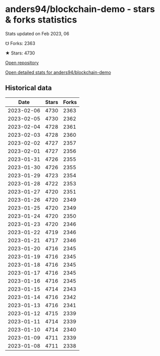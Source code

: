 # anders94/blockchain-demo - stars & forks statistics

Stats updated on Feb 2023, 06

☋ Forks: 2363

★ Stars: 4730

[Open repository](https://github.com/anders94/blockchain-demo)

[Open detailed stats for anders94/blockchain-demo](https://reviewgithub.com/rep/anders94/blockchain-demo)

## Historical data
| Date | Stars | Forks |
|------|-------|-------|
| 2023-02-06 | 4730 | 2363 | 
| 2023-02-05 | 4730 | 2362 | 
| 2023-02-04 | 4728 | 2361 | 
| 2023-02-03 | 4728 | 2360 | 
| 2023-02-02 | 4727 | 2357 | 
| 2023-02-01 | 4727 | 2356 | 
| 2023-01-31 | 4726 | 2355 | 
| 2023-01-30 | 4726 | 2355 | 
| 2023-01-29 | 4723 | 2354 | 
| 2023-01-28 | 4722 | 2353 | 
| 2023-01-27 | 4720 | 2351 | 
| 2023-01-26 | 4720 | 2349 | 
| 2023-01-25 | 4720 | 2349 | 
| 2023-01-24 | 4720 | 2350 | 
| 2023-01-23 | 4720 | 2346 | 
| 2023-01-22 | 4719 | 2346 | 
| 2023-01-21 | 4717 | 2346 | 
| 2023-01-20 | 4716 | 2345 | 
| 2023-01-19 | 4716 | 2345 | 
| 2023-01-18 | 4716 | 2345 | 
| 2023-01-17 | 4716 | 2345 | 
| 2023-01-16 | 4716 | 2345 | 
| 2023-01-15 | 4714 | 2343 | 
| 2023-01-14 | 4716 | 2342 | 
| 2023-01-13 | 4716 | 2341 | 
| 2023-01-12 | 4715 | 2339 | 
| 2023-01-11 | 4714 | 2339 | 
| 2023-01-10 | 4714 | 2340 | 
| 2023-01-09 | 4711 | 2339 | 
| 2023-01-08 | 4711 | 2338 | 

